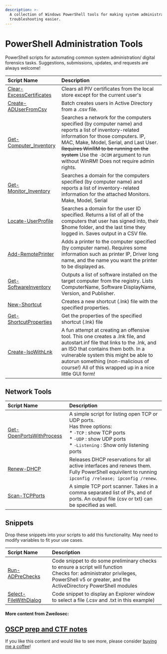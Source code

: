 ```yaml
---
description: >-
  A collection of Windows PowerShell tools for making system administration and
  troubleshooting easier.
---
```


# PowerShell Administration Tools

PowerShell scripts for automating common system administration/ digital forensics tasks.  Suggestions, submissions, updates, and requests are always welcome!

| Script Name | Description |
| :--- | :--- |
| [Clear-ExcessCertificates](https://github.com/zweilosec/PowerShell-Administration-Tools/blob/master/Clear-ExcessCertificates.ps1) | Clears all PIV certificates from the local store except for the current user's |
| [Create-ADUserFromCsv](https://github.com/zweilosec/PowerShell-Administration-Tools/blob/master/Create-ADUserFromCsv.ps1) | Batch creates users in Active Directory from a .csv file. |
| [Get-Computer\_Inventory](https://github.com/zweilosec/PowerShell-Administration-Tools/blob/master/Get-ComputerInventoryToCSV.ps1) | Searches a network for the computers specified \(by computer name\) and reports a list of inventory-related information for those computers.  IP, MAC, Make, Model, Serial, and Last User. ~~Requires WinRM to be running on the system~~ Use the `-DCOM` argument to run without WinRM! Does not require admin rights. |
| [Get-Monitor\_Inventory](https://github.com/zweilosec/PowerShell-Administration-Tools/blob/master/Get-Monitor_Inventory.ps1) | Searches a domain for the computers specified \(by computer name\) and reports a list of inventory-related information for the attached Monitors. Make, Model, Serial |
| [Locate-UserProfile](https://github.com/zweilosec/PowerShell-Administration-Tools/blob/master/Locate-UserProfile.ps1) | Searches a domain for the user ID specified.  Returns a list of all of the computers that user has signed into, their $home folder, and the last time they logged in. Saves output in a CSV file. |
| [Add-RemotePrinter](https://github.com/zweilosec/PowerShell-Administration-Tools/blob/master/Add-RemotePrinter.ps1) | Adds a printer to the computer specified \(by computer name\).  Requires some information such as printer IP, Driver long name, and the name you want the printer to be displayed as. |
| [Get-SoftwareInventory](https://github.com/zweilosec/PowerShell-Administration-Tools/blob/master/Get-SoftwareInventory.ps1) | Outputs a list of software installed on the target computer from the registry. Lists ComputerName, Software DisplayName, Version, and Publisher. |
| [New-Shortcut](https://github.com/zweilosec/PowerShell-Administration-Tools/blob/master/New-Shortcut.ps1) | Creates a new shortcut (.lnk) file with the specified properties. |
| [Get-ShortcutProperties](https://github.com/zweilosec/PowerShell-Administration-Tools/blob/master/Get-ShortcutProperties.ps1) | Get the properties of the specified shortcut (.lnk) file |
| [Create-IsoWithLnk](https://github.com/zweilosec/PowerShell-Administration-Tools/blob/master/Create-IsoWithLnk.ps1) | A fun attempt at creating an offensive tool. This one creates a .lnk file, and autostart.inf file that links to the .lnk, and an ISO that contains them both. In a vulnerable system this might be able to autorun something (non-malicious of course!) All of this wrapped up in a nice little GUI form! |

## Network Tools
| Script Name | Description |
| :--- | :--- |
| [Get-OpenPortsWithProcess](https://github.com/zweilosec/PowerShell-Administration-Tools/blob/master/Network/Get-OpenPortsWithProcess.ps1) | A simple script for listing open TCP or UDP ports. <br>Has three options: <br>* `-TCP` : show TCP ports<br>* `-UDP` : show UDP ports<br>* `-Listening` :  Show only listening ports |
| [Renew-DHCP](https://github.com/zweilosec/PowerShell-Administration-Tools/blob/master/Network/Renew-DHCP.ps1) | Releases DHCP reservations for all active interfaces and renews them. Fully PowerShell equivilent to running `ipconfig /release; ipconfig /renew`. |
|[Scan-TCPPorts](https://github.com/zweilosec/PowerShell-Administration-Tools/blob/master/Network/Scan-TCPPorts.ps1) | A simple TCP port scanner. Takes in a comma separated list of IPs, and of ports. An output file (csv or txt) can be specified as well. |

## Snippets
Drop these snippets into your scripts to add this functionality. May need to modify variables to fit your use cases.

| Script Name | Description |
| :--- | :--- |
| [Run-ADPreChecks](https://github.com/zweilosec/PowerShell-Administration-Tools/blob/master/Snippets/Run-ADPreChecks.ps1) |Code snippet to do some preliminary checks to ensure a script will function<br>Checks for: administrator privileges, PowerShell v5 or greater, and the ActiveDirectory PowerShell modules |
| [Select-FileWithDialog](https://github.com/zweilosec/PowerShell-Administration-Tools/blob/master/Snippets/Select-FileWithDialog.ps1) | Code snippet to display an Explorer window to select a file (.csv and .txt in this example) |

#### More content from Zweilosec:

## [OSCP prep and CTF notes](https://zweilosec.gitbook.io/hackers-rest/)

  
If you like this content and would like to see more, please consider [buying me a coffee](https://www.buymeacoffee.com/zweilosec)!
